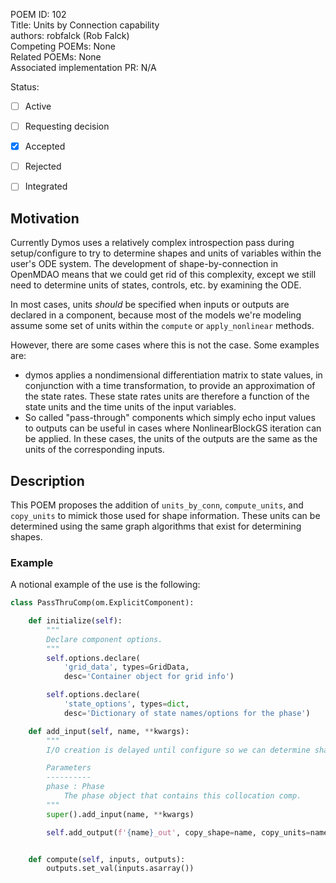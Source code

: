 POEM ID: 102  
Title:  Units by Connection capability  
authors: robfalck (Rob Falck)  
Competing POEMs: None  
Related POEMs:  None  
Associated implementation PR: N/A  

Status:  

- [ ] Active  
- [ ] Requesting decision  
- [x] Accepted  
- [ ] Rejected  
- [ ] Integrated  


## Motivation

Currently Dymos uses a relatively complex introspection pass during setup/configure to try to determine
shapes and units of variables within the user's ODE system. The development of shape-by-connection in
OpenMDAO means that we could get rid of this complexity, except we still need to determine units of 
states, controls, etc. by examining the ODE.

In most cases, units _should_ be specified when inputs or outputs are declared in a component, because
most of the models we're modeling assume some set of units within the `compute` or `apply_nonlinear` methods.

However, there are some cases where this is not the case. Some examples are:
- dymos applies a nondimensional differentiation matrix to state values, in conjunction with a time transformation, to provide an approximation of the state rates. These state rates units are therefore a function of the state units and the time units of the input variables.
- So called "pass-through" components which simply echo input values to outputs can be useful in cases where NonlinearBlockGS iteration can be applied. In these cases, the units of the outputs are the same as the units of the corresponding inputs.

## Description

This POEM proposes the addition of `units_by_conn`, `compute_units`, and `copy_units` to mimick those used for shape information.
These units can be determined using the same graph algorithms that exist for determining shapes.

### Example

A notional example of the use is the following:

```python
class PassThruComp(om.ExplicitComponent):

    def initialize(self):
        """
        Declare component options.
        """
        self.options.declare(
            'grid_data', types=GridData,
            desc='Container object for grid info')

        self.options.declare(
            'state_options', types=dict,
            desc='Dictionary of state names/options for the phase')

    def add_input(self, name, **kwargs):
        """
        I/O creation is delayed until configure so we can determine shape and units.

        Parameters
        ----------
        phase : Phase
            The phase object that contains this collocation comp.
        """
        super().add_input(name, **kwargs)

        self.add_output(f'{name}_out', copy_shape=name, copy_units=name)


    def compute(self, inputs, outputs):
        outputs.set_val(inputs.asarray())
```
